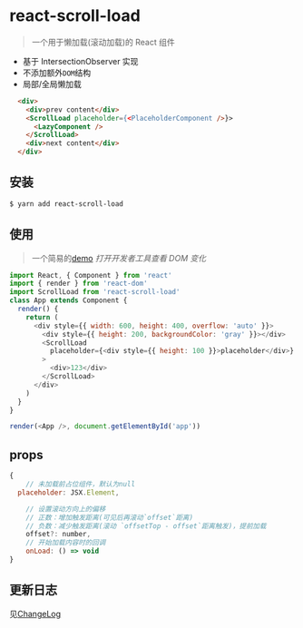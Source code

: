 # react-scroll-load

> 一个用于懒加载(滚动加载)的 React 组件

- 基于 IntersectionObserver 实现
- 不添加额外`DOM`结构
- 局部/全局懒加载

```html
  <div>
    <div>prev content</div>
    <ScrollLoad placeholder={<PlaceholderComponent />}>
      <LazyComponent />
    </ScrollLoad>
    <div>next content</div>
  </div>
```

## 安装

```bash
$ yarn add react-scroll-load
```

## 使用

> 一个简易的[demo](http://212.64.77.74:8080/scrollload/index.html) _打开开发者工具查看 DOM 变化_

```js
import React, { Component } from 'react'
import { render } from 'react-dom'
import ScrollLoad from 'react-scroll-load'
class App extends Component {
  render() {
    return (
      <div style={{ width: 600, height: 400, overflow: 'auto' }}>
        <div style={{ height: 200, backgroundColor: 'gray' }}></div>
        <ScrollLoad
          placeholder={<div style={{ height: 100 }}>placeholder</div>}
        >
          <div>123</div>
        </ScrollLoad>
      </div>
    )
  }
}

render(<App />, document.getElementById('app'))
```

## <ScrollLoad> props

```js
{
	// 未加载前占位组件，默认为null
  placeholder: JSX.Element,

	// 设置滚动方向上的偏移
	// 正数：增加触发距离(可见后再滚动`offset`距离)
	// 负数：减少触发距离(滚动 `offsetTop - offset`距离触发)，提前加载
	offset?: number,
	// 开始加载内容时的回调
	onLoad: () => void
}
```

## 更新日志

见[ChangeLog](./CHANGELOG.md)
